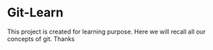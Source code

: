 # Git-Learn
This project is created for learning purpose. Here we will recall all our concepts of git.
Thanks